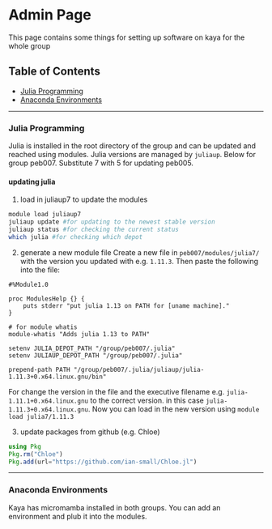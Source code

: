 # Admin Page
This page contains some things for setting up software on kaya for the whole group

## Table of Contents
- [Julia Programming](#julia-programming)
- [Anaconda Environments](#anaconda-environments)

---
### Julia Programming
Julia is installed in the root directory of the group and can be updated and reached using modules. Julia versions are managed by `juliaup`. Below for group peb007. Substitute 7 with 5 for updating peb005.

#### updating julia
1. load in juliaup7 to update the modules
```bash
module load juliaup7
juliaup update #for updating to the newest stable version
juliaup status #for checking the current status
which julia #for checking which depot
```

2. generate a new module file
Create a new file in `peb007/modules/julia7/` with the version you updated with e.g. `1.11.3`. Then paste the following into the file:

```
#%Module1.0

proc ModulesHelp {} {
    puts stderr "put julia 1.13 on PATH for [uname machine]."
}

# for module whatis
module-whatis "Adds julia 1.13 to PATH"

setenv JULIA_DEPOT_PATH "/group/peb007/.julia"
setenv JULIAUP_DEPOT_PATH "/group/peb007/.julia"

prepend-path PATH "/group/peb007/.julia/juliaup/julia-1.11.3+0.x64.linux.gnu/bin"
```
For change the version in the file and the executive filename e.g. `julia-1.11.1+0.x64.linux.gnu` to the correct version. in this case `julia-1.11.3+0.x64.linux.gnu`. Now you can load in the new version using `module load julia7/1.11.3`


3. update packages from github (e.g. Chloe)
```julia
using Pkg
Pkg.rm("Chloe")
Pkg.add(url="https://github.com/ian-small/Chloe.jl")
```
---

### Anaconda Environments
Kaya has micromamba installed in both groups. You can add an environment and plub it into the modules.

